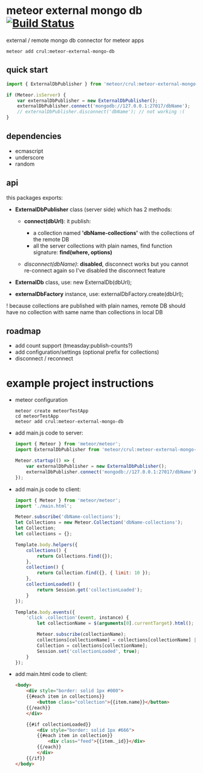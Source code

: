 # meteor external mongo db [![Build Status](https://travis-ci.org/Crul/meteor-external-mongo-db.svg?branch=master)](https://travis-ci.org/Crul/meteor-external-mongo-db)

external / remote mongo db connector for meteor apps

```Batchfile
meteor add crul:meteor-external-mongo-db
```

## quick start

```javascript
import { ExternalDbPublisher } from 'meteor/crul:meteor-external-mongo-db';

if (Meteor.isServer) {
    var externalDbPublisher = new ExternalDbPublisher();
    externalDbPublisher.connect('mongodb://127.0.0.1:27017/dbName');
    // externalDbPublisher.disconnect('dbName'); // not working :(
}
```

## dependencies

- ecmascript
- underscore
- random 

## api

this packages exports:
- **ExternalDbPublisher** class (server side) which has 2 methods:
    - **connect(dbUrl)**: it publish:
        - a collection named **'dbName-collections'** with the collections of the remote DB
        - all the server collections with plain names, find function signature: **find(where, options)**

    - *disconnect(dbName)*: **disabled**, disconnect works but you cannot re-connect again so I've disabled the disconnect feature

- **ExternalDb** class, use: new ExternalDb(dbUrl);
- **externalDbFactory** instance, use: externalDbFactory.create(dbUrl);

! because collections are published with plain names, remote DB should have no collection with same name than collections in local DB  

## roadmap

- add count support (tmeasday:publish-counts?)
- add configuration/settings (optional prefix for collections)
- disconnect / reconnect

# example project instructions 

- meteor configuration

    ```Batchfile
    meteor create meteorTestApp
    cd meteorTestApp
    meteor add crul:meteor-external-mongo-db
    ```

- add main.js code to server:

    ```javascript
    import { Meteor } from 'meteor/meteor';
    import ExternalDbPublisher from 'meteor/crul:meteor-external-mongo-db';

    Meteor.startup(() => {
        var externalDbPublisher = new ExternalDbPublisher();
        externalDbPublisher.connect('mongodb://127.0.0.1:27017/dbName');
    });
    ```

- add main.js code to client:

    ```javascript
    import { Meteor } from 'meteor/meteor';
    import './main.html';

    Meteor.subscribe('dbName-collections');
    let Collections = new Meteor.Collection('dbName-collections');
    let Collection;
    let collections = {};

    Template.body.helpers({
        collections() {
            return Collections.find({});
        },
        collection() {
            return Collection.find({}, { limit: 10 });
        },
        collectionLoaded() {
            return Session.get('collectionLoaded');
        }
    });

    Template.body.events({
        'click .collection'(event, instance) {
            let collectionName = $(arguments[0].currentTarget).html();

            Meteor.subscribe(collectionName);
            collections[collectionName] = collections[collectionName] || new Meteor.Collection(collectionName) 
            Collection = collections[collectionName];
            Session.set('collectionLoaded', true);
        }
    });
    ```

- add main.html code to client:

    ```html
    <body>        
        <div style="border: solid 1px #000">
        {{#each item in collections}}
            <button class="collection">{{item.name}}</button>
        {{/each}}
        </div>

        {{#if collectionLoaded}}
            <div style="border: solid 1px #666">
            {{#each item in collection}}
                <div class="feed">{{item._id}}</div>
            {{/each}}
            </div>
        {{/if}}
    </body>
    ```
